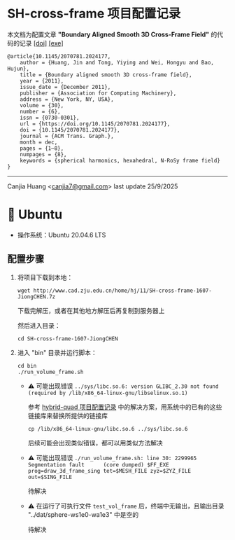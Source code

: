 # SH-cross-frame 项目配置记录

本文档为配置文章 **"Boundary Aligned Smooth 3D Cross-Frame Field"** 的代码的记录 [[doi]](https://dl.acm.org/doi/abs/10.1145/2070781.2024177) [[exe]](http://www.cad.zju.edu.cn/home/hj/11/SH-cross-frame-1607-JiongCHEN.7z)

```
@article{10.1145/2070781.2024177,
    author = {Huang, Jin and Tong, Yiying and Wei, Hongyu and Bao, Hujun},
    title = {Boundary aligned smooth 3D cross-frame field},
    year = {2011},
    issue_date = {December 2011},
    publisher = {Association for Computing Machinery},
    address = {New York, NY, USA},
    volume = {30},
    number = {6},
    issn = {0730-0301},
    url = {https://doi.org/10.1145/2070781.2024177},
    doi = {10.1145/2070781.2024177},
    journal = {ACM Trans. Graph.},
    month = dec,
    pages = {1–8},
    numpages = {8},
    keywords = {spherical harmonics, hexahedral, N-RoSy frame field}
}
```

---

Canjia Huang <<canjia7@gmail.com>> last update 25/9/2025

# :penguin: Ubuntu

- 操作系统：Ubuntu 20.04.6 LTS

## 配置步骤

1. 将项目下载到本地：

    ```
    wget http://www.cad.zju.edu.cn/home/hj/11/SH-cross-frame-1607-JiongCHEN.7z
    ```

    下载完解压，或者在其他地方解压后再复制到服务器上

    然后进入目录：

    ```
    cd SH-cross-frame-1607-JiongCHEN
    ```

2. 进入 "bin" 目录并运行脚本：

    ```
    cd bin
    ./run_volume_frame.sh
    ```

    - :warning: 可能出现错误 `../sys/libc.so.6: version GLIBC_2.30 not found (required by /lib/x86_64-linux-gnu/libselinux.so.1)`

        参考 [hybrid-quad 项目配置记录](../hybrid-quad/) 中的解决方案，用系统中的已有的这些链接库来替换所提供的链接库

        ```
        cp /lib/x86_64-linux-gnu/libc.so.6 ../sys/libc.so.6
        ```

        后续可能会出现类似错误，都可以用类似方法解决

    - :warning: 可能出现错误 `./run_volume_frame.sh: line 30: 2299965 Segmentation fault      (core dumped) $FF_EXE prog=draw_3d_frame_sing tet=$MESH_FILE zyz=$ZYZ_FILE out=$SING_FILE`

        待解决

    - :warning: 在运行了可执行文件 `test_vol_frame` 后，终端中无输出，且输出目录 "../dat/sphere-ws1e0-wa1e3" 中是空的

        待解决
